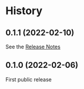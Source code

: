 # History

## 0.1.1 (2022-02-10)

See the [Release Notes](https://github.com/JuliaQuantumControl/QuantumControlBase.jl/releases/tag/v0.1.1)

## 0.1.0 (2022-02-06)

First public release
